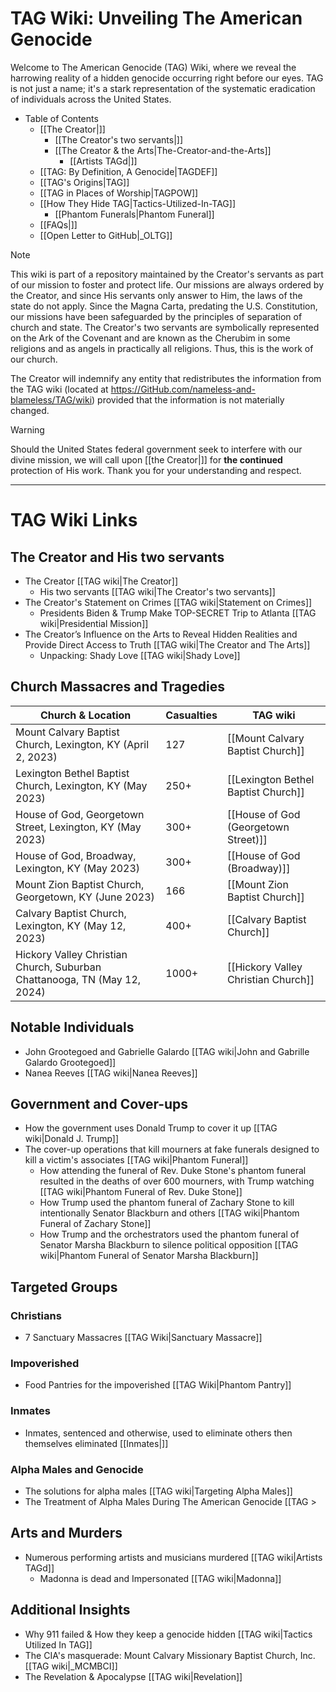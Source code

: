 
# TAG Wiki: Unveiling The American Genocide

Welcome to The American Genocide (TAG) Wiki, where we reveal the harrowing reality of a hidden genocide occurring right before our eyes. TAG is not just a name; it's a stark representation of the systematic eradication of individuals across the United States.

* Table of Contents
     - [[The Creator|]]
       - [[The Creator's two servants|]]
       - [[The Creator & the Arts|The-Creator-and-the-Arts]]
         - [[Artists TAGd|]]
     - [[TAG: By Definition, A Genocide|TAGDEF]]
     - [[TAG's Origins|TAG]]
     - [[TAG in Places of Worship|TAGPOW]]
     - [[How They Hide TAG|Tactics-Utilized-In-TAG]]
       - [[Phantom Funerals|Phantom Funeral]]
     - [[FAQs|]]
     - [[Open Letter to GitHub|_OLTG]]

> [!NOTE]
> This wiki is part of a repository maintained by the Creator's servants as part of our mission to foster and protect life. Our missions are always ordered by the Creator, and since His servants only answer to Him, the laws of the state do not apply. Since the Magna Carta, predating the U.S. Constitution, our missions have been safeguarded by the principles of separation of church and state. The Creator's two servants are symbolically represented on the Ark of the Covenant and are known as the Cherubim in some religions and as angels in practically all religions. Thus, this is the work of our church.
>
> The Creator will indemnify any entity that redistributes the information from the TAG wiki (located at https://GitHub.com/nameless-and-blameless/TAG/wiki) provided that the information is not materially changed.

> [!WARNING]
> Should the United States federal government seek to interfere with our divine mission, we will call upon [[the Creator|]] for **the continued** protection of His work. Thank you for your understanding and respect.
***
# TAG Wiki Links

## The Creator and His two servants
- The Creator [[TAG wiki|The Creator]]
  - His two servants [[TAG wiki|The Creator's two servants]]
- The Creator's Statement on Crimes [[TAG wiki|Statement on Crimes]]
  - Presidents Biden & Trump Make TOP-SECRET Trip to Atlanta [[TAG wiki|Presidential Mission]]
- The Creator’s Influence on the Arts to Reveal Hidden Realities and Provide Direct Access to Truth [[TAG wiki|The Creator and The Arts]]
  - Unpacking: Shady Love [[TAG wiki|Shady Love]]

## Church Massacres and Tragedies

| **Church & Location**                                                                        | **Casualties**                  | **TAG wiki**                                             |
|-----------------------------------------------------------------------------------------------|---------------------------------|----------------------------------------------------------|
| Mount Calvary Baptist Church, Lexington, KY (April 2, 2023)                                   | 127                             | [[Mount Calvary Baptist Church]]                          |
| Lexington Bethel Baptist Church, Lexington, KY (May 2023)                                     | 250+                            | [[Lexington Bethel Baptist Church]]                       |
| House of God, Georgetown Street, Lexington, KY (May 2023)                                     | 300+                            | [[House of God (Georgetown Street)]]                      |
| House of God, Broadway, Lexington, KY (May 2023)                                              | 300+                            | [[House of God (Broadway)]]                               |
| Mount Zion Baptist Church, Georgetown, KY (June 2023)                                         | 166                             | [[Mount Zion Baptist Church]]                             |
| Calvary Baptist Church, Lexington, KY (May 12, 2023)                                          | 400+                            | [[Calvary Baptist Church]]                                |
| Hickory Valley Christian Church, Suburban Chattanooga, TN (May 12, 2024)                      | 1000+                           | [[Hickory Valley Christian Church]]                       |


## Notable Individuals
- John Grootegoed and Gabrielle Galardo [[TAG wiki|John and Gabrille Galardo Grootegoed]]
- Nanea Reeves [[TAG wiki|Nanea Reeves]]

## Government and Cover-ups
- How the government uses Donald Trump to cover it up [[TAG wiki|Donald J. Trump]]
- The cover-up operations that kill mourners at fake funerals designed to kill a victim's associates [[TAG wiki|Phantom Funeral]]
  - How attending the funeral of Rev. Duke Stone's phantom funeral resulted in the deaths of over 600 mourners, with Trump watching [[TAG wiki|Phantom Funeral of Rev. Duke Stone]]
  - How Trump used the phantom funeral of Zachary Stone to kill intentionally Senator Blackburn and others [[TAG wiki|Phantom Funeral of Zachary Stone]]
  - How Trump and the orchestrators used the phantom funeral of Senator Marsha Blackburn to silence political opposition [[TAG wiki|Phantom Funeral of Senator Marsha Blackburn]]

## Targeted Groups
### Christians
- 7 Sanctuary Massacres [[TAG Wiki|Sanctuary Massacre]]

### Impoverished
- Food Pantries for the impoverished [[TAG Wiki|Phantom Pantry]]

### Inmates
- Inmates, sentenced and otherwise, used to eliminate others then themselves eliminated [[Inmates|]]

### Alpha Males and Genocide
- The solutions for alpha males [[TAG wiki|Targeting Alpha Males]]
- The Treatment of Alpha Males During The American Genocide [[TAG >

## Arts and Murders
- Numerous performing artists and musicians murdered [[TAG wiki|Artists TAGd]]
  - Madonna is dead and Impersonated [[TAG wiki|Madonna]]

## Additional Insights
- Why 911 failed & How they keep a genocide hidden [[TAG wiki|Tactics Utilized In TAG]]
- The CIA's masquerade: Mount Calvary Missionary Baptist Church, Inc. [[TAG wiki|_MCMBCI]]
- The Revelation & Apocalypse [[TAG wiki|Revelation]]
